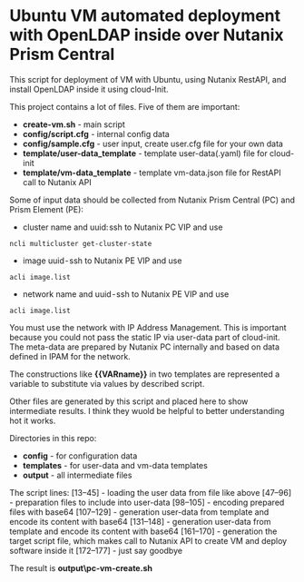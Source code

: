 # Ubuntu VM automated deployment with OpenLDAP inside over Nutanix Prism Central

This script for deployment of VM with Ubuntu, using Nutanix RestAPI, and install OpenLDAP inside it using cloud-Init.

This project contains a lot of files. Five of them are important:
- **create-vm.sh** - main script
- **config/script.cfg** - internal config data
- **config/sample.cfg** - user input, create user.cfg file for your own data
- **template/user-data_template** - template user-data(.yaml) file for cloud-init
- **template/vm-data_template** - template vm-data.json file for RestAPI call to Nutanix API

Some of input data should be collected from Nutanix Prism Central (PC) and Prism Element (PE):
- cluster name and uuid: ssh to Nutanix PC VIP and use 
```console
ncli multicluster get-cluster-state
```
- image uuid - ssh to Nutanix PE VIP and use 
```console
acli image.list
```
- network name and uuid - ssh to Nutanix PE VIP and use 
```console
acli image.list
```

You must use the network with IP Address Management. This is important because you could not pass the static IP via user-data part of cloud-init. The meta-data are prepared by Nutanix PC internally and based on data defined in IPAM for the network.

The constructions like **{{VARname}}** in two templates are represented a variable to substitute via values by described script.

Other files are generated by this script and placed here to show intermediate results. I think they wuold be helpful to better understanding hot it works.

Directories in this repo:
- **config** - for configuration data
- **templates** - for user-data and vm-data templates
- **output** - all intermediate files

The script lines:
[13–45] - loading the user data from file like above
[47–96] - preparation files to include into user-data
[98–105] - encoding prepared files with base64
[107–129] - generation user-data from template and encode its content with base64
[131–148] - generation user-data from template and encode its content with base64
[161–170] - generation the target script file, which makes call to Nutanix API to create VM and deploy software inside it
[172–177] - just say goodbye


The result is **output\pc-vm-create.sh**
